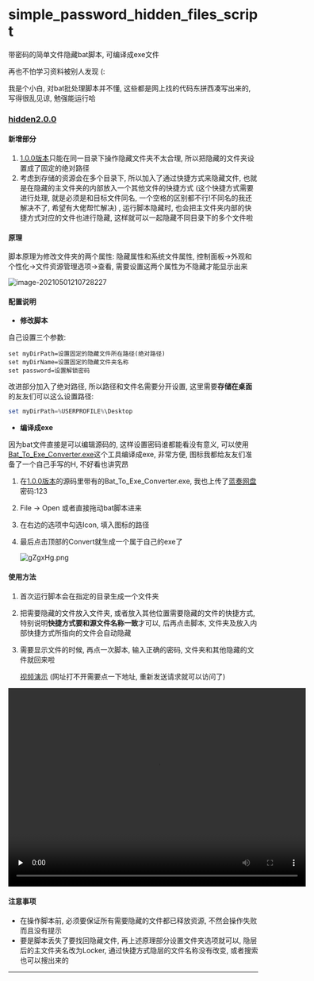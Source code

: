# simple_password_hidden_files_script
带密码的简单文件隐藏bat脚本, 可编译成exe文件

再也不怕学习资料被别人发现 (:

我是个小白, 对bat批处理脚本并不懂, 这些都是网上找的代码东拼西凑写出来的, 写得很乱见谅, 勉强能运行哈 

### [hidden2.0.0](https://github.com/HanweiWu/simple_password_hidden_files_script/releases/tag/hidden2.0.0)

#### 新增部分

1. [1.0.0版本](https://github.com/HanweiWu/simple_password_hidden_files_script/tree/hidden1.0.0)只能在同一目录下操作隐藏文件夹不太合理, 所以把隐藏的文件夹设置成了固定的绝对路径
2. 考虑到存储的资源会在多个目录下, 所以加入了通过快捷方式来隐藏文件, 也就是在隐藏的主文件夹的内部放入一个其他文件的快捷方式 (这个快捷方式需要进行处理, 就是必须是和目标文件同名, 一个空格的区别都不行!不同名的我还解决不了, 希望有大佬帮忙解决) , 运行脚本隐藏时, 也会把主文件夹内部的快捷方式对应的文件也进行隐藏, 这样就可以一起隐藏不同目录下的多个文件啦

#### 原理

脚本原理为修改文件夹的两个属性: 隐藏属性和系统文件属性, 控制面板->外观和个性化->文件资源管理选项->查看, 需要设置这两个属性为不隐藏才能显示出来

![image-20210501210728227](https://z3.ax1x.com/2021/05/02/gZglnS.png)

#### 配置说明

* **修改脚本**

自己设置三个参数:

```shell
set myDirPath=设置固定的隐藏文件所在路径(绝对路径)
set myDirName=设置固定的隐藏文件夹名称
set password=设置解锁密码
```

改进部分加入了绝对路径, 所以路径和文件名需要分开设置, 这里需要**存储在桌面**的友友们可以这么设置路径:

```powershell
set myDirPath=%USERPROFILE%\Desktop
```

* **编译成exe**

因为bat文件直接是可以编辑源码的, 这样设置密码谁都能看没有意义, 可以使用[Bat_To_Exe_Converter.exe](https://raw.githubusercontent.com/HanweiWu/simple_password_hidden_files_script/hidden1.0.0/Bat_To_Exe_Converter.exe)这个工具编译成exe, 非常方便, 图标我都给友友们准备了一个自己手写的H, 不好看也讲究昂

1. 在[1.0.0版本](https://github.com/HanweiWu/simple_password_hidden_files_script/tree/hidden1.0.0)的源码里带有的Bat_To_Exe_Converter.exe, 我也上传了[蓝奏网盘](https://wws.lanzous.com/i9OlIoq0qsj)密码:123

2. File -> Open 或者直接拖动bat脚本进来

3. 在右边的选项中勾选Icon, 填入图标的路径

4. 最后点击顶部的Convert就生成一个属于自己的exe了

   ![gZgxHg.png](https://z3.ax1x.com/2021/05/02/gZgxHg.png)



#### 使用方法

1. 首次运行脚本会在指定的目录生成一个文件夹

2. 把需要隐藏的文件放入文件夹, 或者放入其他位置需要隐藏的文件的快捷方式, 特别说明**快捷方式要和源文件名称一致**才可以, 后再点击脚本, 文件夹及放入内部快捷方式所指向的文件会自动隐藏

3. 需要显示文件的时候, 再点一次脚本, 输入正确的密码, 文件夹和其他隐藏的文件就回来啦

   [视频演示](https://vd3.bdstatic.com/mda-me1g20nsbtes4kyq/sc/cae_h264/1619925913614473343/mda-me1g20nsbtes4kyq.mp4?v_from_s=gz_rmb_haokan_creator_6833&auth_key=1619931580-0-0-0f37f0e16e18f499b11cb4f803dd4c15&bcevod_channel=searchbox_feed&pd=1&pt=3&abtest=) (网址打不开需要点一下地址, 重新发送请求就可以访问了)

<video id="video" controls="" preload="none" style="margin: 0 auto; width: 600px;height:400px;">
	<source id="mp4" src="https://vd3.bdstatic.com/mda-me1g20nsbtes4kyq/sc/cae_h264/1619925913614473343/mda-me1g20nsbtes4kyq.mp4?v_from_s=gz_rmb_haokan_creator_6833&auth_key=1619931580-0-0-0f37f0e16e18f499b11cb4f803dd4c15&bcevod_channel=searchbox_feed&pd=1&pt=3&abtest=" type="video/mp4">
</video>

#### 注意事项

* 在操作脚本前, 必须要保证所有需要隐藏的文件都已释放资源, 不然会操作失败而且没有提示
* 要是脚本丢失了要找回隐藏文件,  再上述原理部分设置文件夹选项就可以, 隐层后的主文件夹名改为Locker, 通过快捷方式隐层的文件名称没有改变, 或者搜索也可以搜出来的

****

